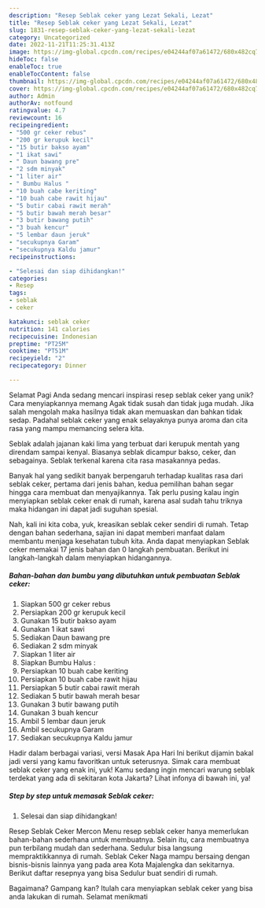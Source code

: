 ```yaml
---
description: "Resep Seblak ceker yang Lezat Sekali, Lezat"
title: "Resep Seblak ceker yang Lezat Sekali, Lezat"
slug: 1831-resep-seblak-ceker-yang-lezat-sekali-lezat
category: Uncategorized
date: 2022-11-21T11:25:31.413Z
image: https://img-global.cpcdn.com/recipes/e04244af07a61472/680x482cq70/seblak-ceker-foto-resep-utama.jpg
hideToc: false
enableToc: true
enableTocContent: false
thumbnail: https://img-global.cpcdn.com/recipes/e04244af07a61472/680x482cq70/seblak-ceker-foto-resep-utama.jpg
cover: https://img-global.cpcdn.com/recipes/e04244af07a61472/680x482cq70/seblak-ceker-foto-resep-utama.jpg
author: Admin
authorAv: notfound
ratingvalue: 4.7
reviewcount: 16
recipeingredient:
- "500 gr ceker rebus"
- "200 gr kerupuk kecil"
- "15 butir bakso ayam"
- "1 ikat sawi"
- " Daun bawang pre"
- "2 sdm minyak"
- "1 liter air"
- " Bumbu Halus "
- "10 buah cabe keriting"
- "10 buah cabe rawit hijau"
- "5 butir cabai rawit merah"
- "5 butir bawah merah besar"
- "3 butir bawang putih"
- "3 buah kencur"
- "5 lembar daun jeruk"
- "secukupnya Garam"
- "secukupnya Kaldu jamur"
recipeinstructions:

- "Selesai dan siap dihidangkan!"
categories:
- Resep
tags:
- seblak
- ceker

katakunci: seblak ceker 
nutrition: 141 calories
recipecuisine: Indonesian
preptime: "PT25M"
cooktime: "PT51M"
recipeyield: "2"
recipecategory: Dinner

---
```



Selamat Pagi Anda sedang mencari inspirasi resep seblak ceker yang unik? Cara menyiapkannya memang Agak tidak susah dan tidak juga mudah. Jika salah mengolah maka hasilnya tidak akan memuaskan dan bahkan tidak sedap. Padahal seblak ceker yang enak selayaknya punya aroma dan cita rasa yang mampu memancing selera kita.


Seblak adalah jajanan kaki lima yang terbuat dari kerupuk mentah yang direndam sampai kenyal. Biasanya seblak dicampur bakso, ceker, dan sebagainya. Seblak terkenal karena cita rasa masakannya pedas.

Banyak hal yang sedikit banyak berpengaruh terhadap kualitas rasa dari seblak ceker, pertama dari jenis bahan, kedua pemilihan bahan segar hingga cara membuat dan menyajikannya. Tak perlu pusing kalau ingin menyiapkan seblak ceker enak di rumah, karena asal sudah tahu triknya maka hidangan ini dapat jadi suguhan spesial.


Nah, kali ini kita coba, yuk, kreasikan seblak ceker sendiri di rumah. Tetap dengan bahan sederhana, sajian ini dapat memberi manfaat dalam membantu menjaga kesehatan tubuh kita. Anda dapat menyiapkan Seblak ceker memakai 17 jenis bahan dan 0 langkah pembuatan. Berikut ini langkah-langkah dalam menyiapkan hidangannya.

<!--inarticleads1-->

##### Bahan-bahan dan bumbu yang dibutuhkan untuk pembuatan Seblak ceker:

1. Siapkan 500 gr ceker rebus
1. Persiapkan 200 gr kerupuk kecil
1. Gunakan 15 butir bakso ayam
1. Gunakan 1 ikat sawi
1. Sediakan  Daun bawang pre
1. Sediakan 2 sdm minyak
1. Siapkan 1 liter air
1. Siapkan  Bumbu Halus :
1. Persiapkan 10 buah cabe keriting
1. Persiapkan 10 buah cabe rawit hijau
1. Persiapkan 5 butir cabai rawit merah
1. Sediakan 5 butir bawah merah besar
1. Gunakan 3 butir bawang putih
1. Gunakan 3 buah kencur
1. Ambil 5 lembar daun jeruk
1. Ambil secukupnya Garam
1. Sediakan secukupnya Kaldu jamur


Hadir dalam berbagai variasi, versi Masak Apa Hari Ini berikut dijamin bakal jadi versi yang kamu favoritkan untuk seterusnya. Simak cara membuat seblak ceker yang enak ini, yuk! Kamu sedang ingin mencari warung seblak terdekat yang ada di sekitaran kota Jakarta? Lihat infonya di bawah ini, ya! 

<!--inarticleads2-->

##### Step by step untuk memasak Seblak ceker:


1. Selesai dan siap dihidangkan!

Resep Seblak Ceker Mercon Menu resep seblak ceker hanya memerlukan bahan-bahan sederhana untuk membuatnya. Selain itu, cara membuatnya pun terbilang mudah dan sederhana. Sedulur bisa langsung mempraktikkannya di rumah. Seblak Ceker Naga mampu bersaing dengan bisnis-bisnis lainnya yang pada area Kota Majalengka dan sekitarnya. Berikut daftar resepnya yang bisa Sedulur buat sendiri di rumah. 

Bagaimana? Gampang kan? Itulah cara menyiapkan seblak ceker yang bisa anda lakukan di rumah. Selamat menikmati
